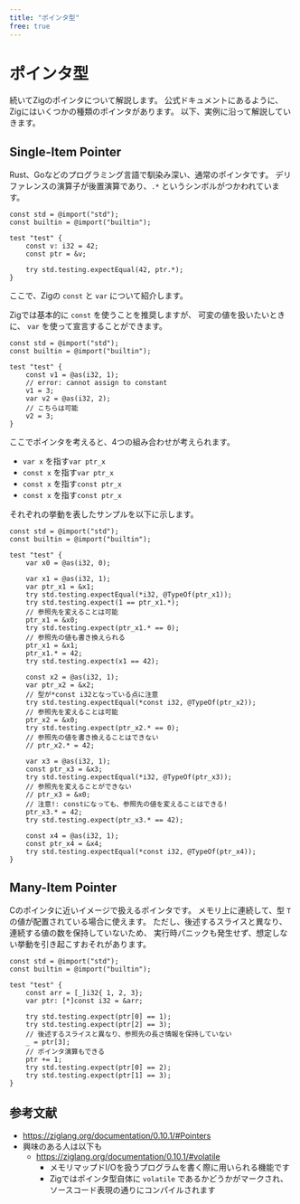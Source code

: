 ```yaml
---
title: "ポインタ型"
free: true
---
```


# ポインタ型

続いてZigのポインタについて解説します。
公式ドキュメントにあるように、Zigにはいくつかの種類のポインタがあります。
以下、実例に沿って解説していきます。

## Single-Item Pointer

Rust、Goなどのプログラミング言語で馴染み深い、通常のポインタです。
デリファレンスの演算子が後置演算であり、`.*` というシンボルがつかわれています。

```zig
const std = @import("std");
const builtin = @import("builtin");

test "test" {
    const v: i32 = 42;
    const ptr = &v;

    try std.testing.expectEqual(42, ptr.*);
}
```

ここで、Zigの `const` と `var` について紹介します。

Zigでは基本的に `const` を使うことを推奨しますが、
可変の値を扱いたいときに、 `var` を使って宣言することができます。

```zig
const std = @import("std");
const builtin = @import("builtin");

test "test" {
    const v1 = @as(i32, 1);
    // error: cannot assign to constant
    v1 = 3;
    var v2 = @as(i32, 2);
    // こちらは可能
    v2 = 3;
}
```

ここでポインタを考えると、4つの組み合わせが考えられます。

- `var x` を指す`var ptr_x`
- `const x` を指す`var ptr_x`
- `const x` を指す`const ptr_x`
- `const x` を指す`const ptr_x`

それぞれの挙動を表したサンプルを以下に示します。


```zig
const std = @import("std");
const builtin = @import("builtin");

test "test" {
    var x0 = @as(i32, 0);

    var x1 = @as(i32, 1);
    var ptr_x1 = &x1;
    try std.testing.expectEqual(*i32, @TypeOf(ptr_x1));
    try std.testing.expect(1 == ptr_x1.*);
    // 参照先を変えることは可能
    ptr_x1 = &x0;
    try std.testing.expect(ptr_x1.* == 0);
    // 参照先の値も書き換えられる
    ptr_x1 = &x1;
    ptr_x1.* = 42;
    try std.testing.expect(x1 == 42);

    const x2 = @as(i32, 1);
    var ptr_x2 = &x2;
    // 型が*const i32となっている点に注意
    try std.testing.expectEqual(*const i32, @TypeOf(ptr_x2));
    // 参照先を変えることは可能
    ptr_x2 = &x0;
    try std.testing.expect(ptr_x2.* == 0);
    // 参照先の値を書き換えることはできない
    // ptr_x2.* = 42;

    var x3 = @as(i32, 1);
    const ptr_x3 = &x3;
    try std.testing.expectEqual(*i32, @TypeOf(ptr_x3));
    // 参照先を変えることができない
    // ptr_x3 = &x0;
    // 注意!: constになっても、参照先の値を変えることはできる!
    ptr_x3.* = 42;
    try std.testing.expect(ptr_x3.* == 42);

    const x4 = @as(i32, 1);
    const ptr_x4 = &x4;
    try std.testing.expectEqual(*const i32, @TypeOf(ptr_x4));
}
```

## Many-Item Pointer

Cのポインタに近いイメージで扱えるポインタです。
メモリ上に連続して、型 `T` の値が配置されている場合に使えます。
ただし、後述するスライスと異なり、連続する値の数を保持していないため、
実行時パニックも発生せず、想定しない挙動を引き起こすおそれがあります。

```zig
const std = @import("std");
const builtin = @import("builtin");

test "test" {
    const arr = [_]i32{ 1, 2, 3};
    var ptr: [*]const i32 = &arr;

    try std.testing.expect(ptr[0] == 1);
    try std.testing.expect(ptr[2] == 3);
    // 後述するスライスと異なり、参照先の長さ情報を保持していない
    _ = ptr[3];
    // ポインタ演算もできる
    ptr += 1;
    try std.testing.expect(ptr[0] == 2);
    try std.testing.expect(ptr[1] == 3);
}
```

## 参考文献

- <https://ziglang.org/documentation/0.10.1/#Pointers>
- 興味のある人は以下も
  - <https://ziglang.org/documentation/0.10.1/#volatile>
    - メモリマップドI/Oを扱うプログラムを書く際に用いられる機能です
    - Zigではポインタ型自体に `volatile` であるかどうかがマークされ、ソースコード表現の通りにコンパイルされます

